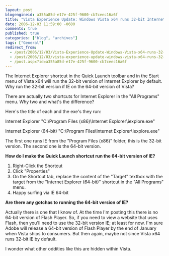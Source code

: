 ```yaml
---
layout: post
blogengineid: a355a85d-e17e-425f-9600-cb7ceec16a6f
title: "Vista Experience Update: Windows Vista x64 runs 32-bit Internet Explorer by Default"
date: 2006-12-03 11:59:00 -0600
comments: true
published: true
categories: ["blog", "archives"]
tags: ["General"]
redirect_from: 
  - /post/2006/12/03/Vista-Experience-Update-Windows-Vista-x64-runs-32-bit-Internet-Explorer-by-Default
  - /post/2006/12/03/vista-experience-update-windows-vista-x64-runs-32-bit-internet-explorer-by-default
  - /post.aspx?id=a355a85d-e17e-425f-9600-cb7ceec16a6f
---
```

<!-- more -->

The Internet Explorer shortcut in the Quick Launch toolbar and in the Start menu of Vista x64 will run the 32-bit version of Internet Explorer by default. Why run the 32-bit version if IE on the 64-bit version of Vista?

There are actually two shortcuts for Internet Explorer in the "All Programs" menu. Why two and what's the difference?

Here's the title of each and the exe's they run:

Internet Explorer
"C:\Program Files (x86)\Internet Explorer\iexplore.exe"

Internet Explorer (64-bit)
"C:\Program Files\Internet Explorer\iexplore.exe"

The first one runs IE from the "Program Files (x86)" folder, this is the 32-bit version. The second one is the 64-bit version.

**How do I make the Quick Launch shortcut run the 64-bit version of IE?**
<ol>
<li>Right-Click the Shortcut</li>
<li>Click "Properties"</li>
<li>On the Shortcut tab, replace the content of the "Target" textbox with the target from the "Internet Explorer (64-bit)" shortcut in the "All Programs" menu.</li>
<li>Happy surfing via IE 64-bit</li>
</ol>

**Are there any gotchas to running the 64-bit version of IE?**

Actually there is one that I know of. At the time I'm posting this there is no 64-bit version of Flash Player. So, if you need to view a website that uses Flash, then you'll need to use the 32-bit version IE; at least for now. I'm sure Adobe will release a 64-bit version of Flash Player by the end of January when Vista ships to consumers. But then again, maybe not since Vista x64 runs 32-bit IE by default.

I wonder what other oddities like this are hidden within Vista.
